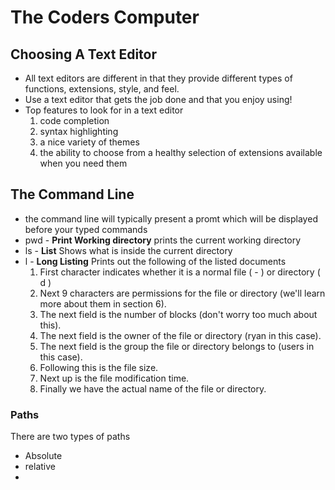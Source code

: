 # The Coders Computer

## Choosing A Text Editor

- All text editors are different in that they provide different types of functions, extensions, style, and feel.
- Use a text editor that gets the job done and that you enjoy using!
- Top features to look for in a text editor
  1. code completion 
  2. syntax highlighting 
  3. a nice variety of themes 
  4. the ability to choose from a healthy selection of extensions available when you need them

## The Command Line

- the command line will typically present a promt which will be displayed before your typed commands
- pwd - **Print Working directory** prints the current working directory
- ls - **List** Shows what is inside the current directory
- l - **Long Listing** Prints out the following of the listed documents
  1. First character indicates whether it is a normal file ( - ) or directory ( d )
  2. Next 9 characters are permissions for the file or directory (we'll learn more about them in section 6).
  3. The next field is the number of blocks (don't worry too much about this).
  4. The next field is the owner of the file or directory (ryan in this case).
  5. The next field is the group the file or directory belongs to (users in this case).
  6. Following this is the file size.
  7. Next up is the file modification time.
  8. Finally we have the actual name of the file or directory.

### Paths

There are two types of paths
 - Absolute
 - relative
 - 
